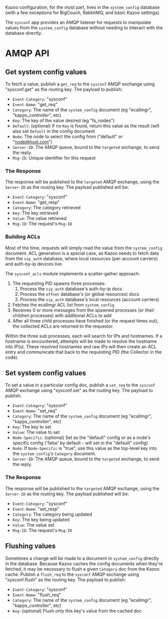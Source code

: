 
Kazoo configuration, for the most part, lives in the `system_config` database (with a few exceptions for BigCouch, RabbitMQ, and basic Kazoo settings).

The `sysconf` app provides an AMQP listener for requests to manipulate values from the `system_config` database without needing to interact with the database directly.

# AMQP API

## Get system config values

To fetch a value, publish a `get_req` to the `sysconf` AMQP exchange using "sysconf.get" as the routing key. The payload to publish:

* `Event-Category`: "sysconf"
* `Event-Name`: "get_req"
* `Category`: The name of the `system_config` document (eg "ecallmgr", "kapps_controller", etc)
* `Key`: The key of the value desired (eg "fs_nodes")
* `Default`: (optional) If no `Key` is found, return this value as the result (will also set `Default` in the config document
* `Node`: The node to select the config from ("default" or "node@host.com")
* `Server-ID`: The AMQP queue, bound to the `targeted` exchange, to send the reply.
* `Msg-ID`: Unique identifier for this request

### The Response

The response will be published to the `targeted` AMQP exchange, using the `Server-ID` as the routing key. The payload published will be:

* `Event-Category`: "sysconf"
* `Event-Name`: "get_resp"
* `Category`: The category retrieved
* `Key`: The key retrieved
* `Value`: The value retrieved
* `Msg-ID`: The request's `Msg-ID`

### Building ACLs

Most of the time, requests will simply read the value from the `system_config` document. ACL generation is a special case, as Kazoo needs to fetch data from the `sip_auth` database, where local resources (per-account carriers) and auth-by-ip devices live.

The `sysconf_acls` module implements a scatter-gather approach:

1. The requesting PID spawns three processes:
    1. Process the `sip_auth` database's auth-by-ip docs
    2. Process the `offnet` database's (or global resources) docs
    3. Process the `sip_auth` database's local resources (account carriers)
2. Fetches the ecallmgr ACL list from `system_config`
3. Receives 0 or more messages from the spawned processes (or their children processes) with additional ACLs to add
4. After all three child processes have finished (or the request times out), the collected ACLs are returned to the requestor.

Within the three sub processes, each will search for IPs and hostnames. If a hostname is encountered, attempts will be made to resolve the hostname into IP(s). These resolved hostnames and raw IPs will then create an ACL entry and communicate that back to the requesting PID (the Collector in the code).

## Set system config values

To set a value in a particular config doc, publish a `set_req` to the `sysconf` AMQP exchange using "sysconf.set" as the routing key. The payload to publish:

* `Event-Category`: "sysconf"
* `Event-Name`: "set_req"
* `Category`: The name of the `system_config` document (eg "ecallmgr", "kapps_controller", etc)
* `Key`: The key to set
* `Value`: The value to set
* `Node-Specific`: (optional) Set as the "default" config or as a node's specific config ('false' by default - will set in the "default" config)
* `Node`: If `Node-Specific` is "true", use this value as the top-level key into the `system_config`'s `Category` document.
* `Server-ID`: The AMQP queue, bound to the `targeted` exchange, to send the reply.

### The Response

The response will be published to the `targeted` AMQP exchange, using the `Server-ID` as the routing key. The payload published will be:

* `Event-Category`: "sysconf"
* `Event-Name`: "set_resp"
* `Category`: The category being updated
* `Key`: The key being updated
* `Value`: The value set
* `Msg-ID`: The request's `Msg-ID`

## Flushing values

Sometimes a change will be made to a document in `system_config` directly in the database. Because Kazoo caches the config documents when they're fetched, it may be necessary to flush a given `Category` doc from the Kazoo cache. Publish a `flush_req` to the `sysconf` AMQP exchange using "sysconf.flush" as the routing key. The payload to publish:

* `Event-Category`: "sysconf"
* `Event-Name`: "flush_req"
* `Category`: The name of the `system_config` document (eg "ecallmgr", "kapps_controller", etc)
* `Key`: (optional) Flush only this key's value from the cached doc
